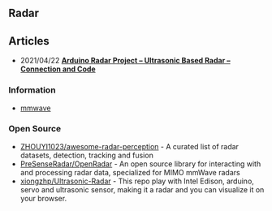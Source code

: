 ## Radar 


## Articles
- 2021/04/22 [**Arduino Radar Project – Ultrasonic Based Radar – Connection and Code**](https://robu.in/arduino-radar-project-ultrasonic-based-radar-connection-and-code/)


### Information
- [mmwave](https://openradar.readthedocs.io/en/latest/)


### Open Source
- [ZHOUYI1023/awesome-radar-perception](https://github.com/ZHOUYI1023/awesome-radar-perception) - A curated list of radar datasets, detection, tracking and fusion
- [PreSenseRadar/OpenRadar](https://github.com/PreSenseRadar/OpenRadar) - An open source library for interacting with and processing radar data, specialized for MIMO mmWave radars
- [xiongzhp/Ultrasonic-Radar](https://github.com/xiongzhp/Ultrasonic-Radar) - This repo play with Intel Edison, arduino, servo and ultrasonic sensor, making it a radar and you can visualize it on your browser.
